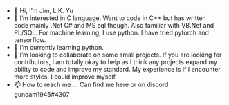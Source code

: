 - 👋 Hi, I’m Jim, L.K. Yu
- 👀 I’m interested in C language. Want to code in C++ but has written code mainly .Net C# and MS sql though. Also familiar with VB.Net and PL/SQL. For machine learning, I use python. I have tried pytorch and tensorflow.
- 🌱 I’m currently learning python.
- 💞️ I’m looking to collaborate on some small projects. If you are looking for contributors, I am totally okay to help as I think any projects expand my ability to code and improve my standard. My experience is if I encounter more styles, I could improve myself.
- 📫 How to reach me ...
Can find me here or on discord gundam1945#4307

<!---
gundam1945/gundam1945 is a ✨ special ✨ repository because its `README.md` (this file) appears on your GitHub profile.
You can click the Preview link to take a look at your changes.
--->
